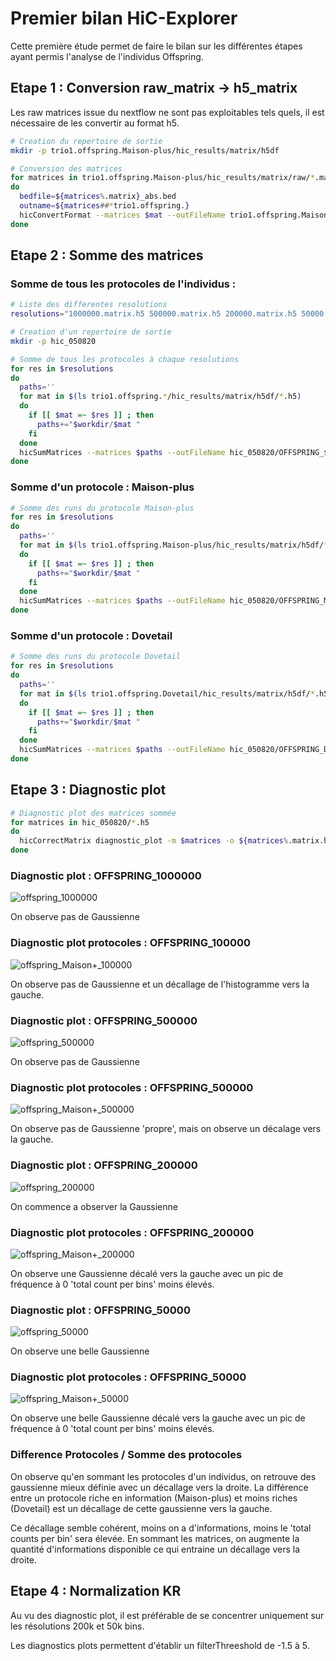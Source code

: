 

# Premier bilan HiC-Explorer

Cette première étude permet de faire le bilan sur les différentes étapes ayant permis l'analyse de l'individus Offspring.

## Etape 1 : Conversion raw_matrix -> h5_matrix

Les raw matrices issue du nextflow ne sont pas exploitables tels quels, il est nécessaire de les convertir au format h5.

```bash
# Creation du repertoire de sortie
mkdir -p trio1.offspring.Maison-plus/hic_results/matrix/h5df

# Conversion des matrices
for matrices in trio1.offspring.Maison-plus/hic_results/matrix/raw/*.matrix
do
  bedfile=${matrices%.matrix}_abs.bed
  outname=${matrices##*trio1.offspring.}
  hicConvertFormat --matrices $mat --outFileName trio1.offspring.Maison-plus/hic_results/matrix/h5df/$outname --bedFileHicpro $bedfile --inputFormat hicpro --outputFormat h5
done
```

## Etape 2 : Somme des matrices 

### Somme de tous les protocoles de l'individus :

```bash
# Liste des differentes resolutions
resolutions="1000000.matrix.h5 500000.matrix.h5 200000.matrix.h5 50000.matrix.h5"

# Creation d'un repertoire de sortie
mkdir -p hic_050820

# Somme de tous les protocoles à chaque resolutions
for res in $resolutions 
do
  paths=''
  for mat in $(ls trio1.offspring.*/hic_results/matrix/h5df/*.h5)
  do
    if [[ $mat =~ $res ]] ; then
      paths+="$workdir/$mat "
    fi
  done
  hicSumMatrices --matrices $paths --outFileName hic_050820/OFFSPRING_$res
done
```

### Somme d'un protocole : Maison-plus

```bash
# Somme des runs du protocole Maison-plus
for res in $resolutions 
do
  paths=''
  for mat in $(ls trio1.offspring.Maison-plus/hic_results/matrix/h5df/*.h5)
  do
    if [[ $mat =~ $res ]] ; then
      paths+="$workdir/$mat "
    fi
  done
  hicSumMatrices --matrices $paths --outFileName hic_050820/OFFSPRING_Maison-plus_$res
done
```

### Somme d'un protocole : Dovetail

```bash
# Somme des runs du protocole Dovetail
for res in $resolutions 
do
  paths=''
  for mat in $(ls trio1.offspring.Dovetail/hic_results/matrix/h5df/*.h5)
  do
    if [[ $mat =~ $res ]] ; then
      paths+="$workdir/$mat "
    fi
  done
  hicSumMatrices --matrices $paths --outFileName hic_050820/OFFSPRING_Dovetail_$res
done
```

## Etape 3 : Diagnostic plot

```bash
# Diagnostic plot des matrices sommée
for matrices in hic_050820/*.h5
do
  hicCorrectMatrix diagnostic_plot -m $matrices -o ${matrices%.matrix.h5}.png
done
```

### Diagnostic plot : OFFSPRING_1000000

![offspring_1000000](.fig/bilan-050820/OFFSPRING_1000000.png)

On observe pas de Gaussienne

### Diagnostic plot protocoles : OFFSPRING_100000 

![offspring_Maison+_100000](.fig/bilan-050820/OFFSPRING_Maison-plus_Dovetail_1000000.png)

On observe pas de Gaussienne et un décallage de l'histogramme vers la gauche.

### Diagnostic plot : OFFSPRING_500000

![offspring_500000](.fig/bilan-050820/OFFSPRING_500000.png)

On observe pas de Gaussienne

### Diagnostic plot protocoles : OFFSPRING_500000 

![offspring_Maison+_500000](.fig/bilan-050820/OFFSPRING_Maison-plus_Dovetail_500000.png)

On observe pas de Gaussienne 'propre', mais on observe un décalage vers la gauche.

### Diagnostic plot : OFFSPRING_200000

![offspring_200000](.fig/bilan-050820/OFFSPRING_200000.png)

On commence a observer la Gaussienne

### Diagnostic plot protocoles : OFFSPRING_200000 

![offspring_Maison+_200000](.fig/bilan-050820/OFFSPRING_Maison-plus_Dovetail_200000.png)

On observe une Gaussienne décalé vers la gauche avec un pic de fréquence à 0 'total count per bins' moins élevés.

### Diagnostic plot : OFFSPRING_50000

![offspring_50000](.fig/bilan-050820/OFFSPRING_50000.png)

On observe une belle Gaussienne

### Diagnostic plot protocoles : OFFSPRING_50000 

![offspring_Maison+_50000](.fig/bilan-050820/OFFSPRING_Maison-plus_Dovetail_50000.png)

On observe une belle Gaussienne décalé vers la gauche avec un pic de fréquence à 0 'total count per bins' moins élevés.

### Difference Protocoles / Somme des protocoles 

On observe qu'en sommant les protocoles d'un individus, on retrouve des gaussienne mieux définie avec un décallage vers la droite. La différence entre un protocole riche en information (Maison-plus) et moins riches (Dovetail) est un décallage de cette gaussienne vers la gauche.

Ce décallage semble cohérent, moins on a d'informations, moins le 'total counts per bin' sera élevée. En sommant les matrices, on augmente la quantité d'informations disponible ce qui entraine un décallage vers la droite.

## Etape 4 : Normalization KR

Au vu des diagnostic plot, il est préférable de se concentrer uniquement sur les résolutions 200k et 50k bins.

Les diagnostics plots permettent d'établir un filterThreeshold de -1.5 à 5.



